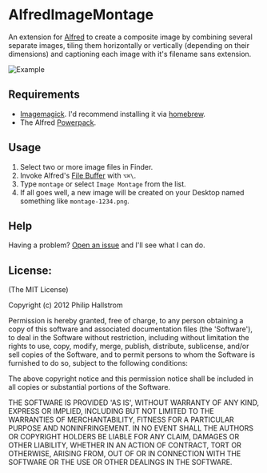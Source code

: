 # AlfredImageMontage

An extension for [Alfred](http://www.alfredapp.com/) to create a composite image by combining several separate images, tiling them horizontally or vertically (depending on their dimensions) and captioning each image with it's filename sans extension.

![Example](https://raw.github.com/phallstrom/AlfredImageMontage/master/example.png)

## Requirements

- [Imagemagick](http://www.imagemagick.org/). I'd recommend installing it via [homebrew](http://mxcl.github.com/homebrew/).
- The Alfred [Powerpack](http://www.alfredapp.com/powerpack/).

## Usage

1. Select two or more image files in Finder.
2. Invoke Alfred's [File Buffer](http://support.alfredapp.com/features:file-buffer) with `⌥⌘\`.
3. Type `montage` or select `Image Montage` from the list.
4. If all goes well, a new image will be created on your Desktop named something like `montage-1234.png`. 

## Help

Having a problem?  [Open an issue](https://github.com/phallstrom/AlfredImageMontage/issues) and I'll see what I can do.

## License:

(The MIT License)

Copyright (c) 2012 Philip Hallstrom

Permission is hereby granted, free of charge, to any person obtaining
a copy of this software and associated documentation files (the
'Software'), to deal in the Software without restriction, including
without limitation the rights to use, copy, modify, merge, publish,
distribute, sublicense, and/or sell copies of the Software, and to
permit persons to whom the Software is furnished to do so, subject to
the following conditions:

The above copyright notice and this permission notice shall be
included in all copies or substantial portions of the Software.

THE SOFTWARE IS PROVIDED 'AS IS', WITHOUT WARRANTY OF ANY KIND,
EXPRESS OR IMPLIED, INCLUDING BUT NOT LIMITED TO THE WARRANTIES OF
MERCHANTABILITY, FITNESS FOR A PARTICULAR PURPOSE AND NONINFRINGEMENT.
IN NO EVENT SHALL THE AUTHORS OR COPYRIGHT HOLDERS BE LIABLE FOR ANY
CLAIM, DAMAGES OR OTHER LIABILITY, WHETHER IN AN ACTION OF CONTRACT,
TORT OR OTHERWISE, ARISING FROM, OUT OF OR IN CONNECTION WITH THE
SOFTWARE OR THE USE OR OTHER DEALINGS IN THE SOFTWARE.

